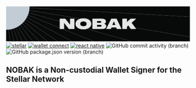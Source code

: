![nobak](./assets/images/nobak-banner.png)
[![stellar](https://img.shields.io/badge/runs_on-Stellar-purple)](https://github.com/stellar)
[![wallet connect](https://img.shields.io/badge/works_with-Wallet_Connect-blue)](https://github.com/WalletConnect)
[![react native](https://img.shields.io/badge/built_in-React_Native-blue)](https://github.com/facebook/react-native)
![GitHub commit activity (branch)](https://img.shields.io/github/commit-activity/m/nobak-net/nobak-mobile)
![GitHub package.json version (branch)](https://img.shields.io/github/package-json/v/nobak-net/nobak-mobile/main)

## NOBAK is a Non-custodial Wallet Signer for the Stellar Network

